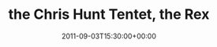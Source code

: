---
templateKey: event
guid: 08965e34-6eab-11ea-99c5-002590d1d1b0
date: 2011-09-03T15:30:00+00:00
eventTime: '3:30pm'
title: the Chris Hunt Tentet, the Rex
artist: the Chris Hunt Tentet
city: Toronto
venue: the Rex
group: Tim Shia
guests: Tara Davidson, Mark Laver, Chris Banks
---